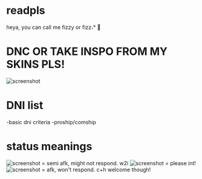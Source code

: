 # readpls

heya, you can call me fizzy or fizz˖° 🫧
# DNC OR TAKE INSPO FROM MY SKINS PLS!
![screenshot](https://media.tenor.com/X_m4x0tu6SEAAAAi/pink-pixel-hearts-cute-lolita-kawaii-soft.gif)
# DNI list
-basic dni criteria
-proship/comship

# status meanings
![screenshot](https://media.tenor.com/xze1LdbHjXwAAAAi/moon-waxing-crescent.gif) = semi afk, might not respond. w2i
![screenshot](https://media.tenor.com/yjOrdcOkLPUAAAAi/green-dot.gif) = please int!
![screenshot](https://cdn3.emoji.gg/emojis/8310-dnd.png) = afk, won't respond. c+h welcome though!
